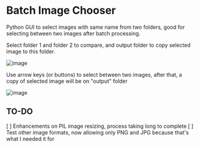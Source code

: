 # Batch Image Chooser

Python GUI to select images with same name from two folders, good for selecting between two images after batch processing.

Select folder 1 and folder 2 to compare, and output folder to copy selected image to this folder.

![image](https://user-images.githubusercontent.com/2263053/112923939-995f4400-90e5-11eb-9eb7-eb93560c82b8.png)

Use arrow keys (or buttons) to select between two images, after that, a copy of selected image will be on "output" folder

![image](https://user-images.githubusercontent.com/2263053/112924575-c2cc9f80-90e6-11eb-95cc-50225131d917.png)

## TO-DO

[ ] Enhancements on PIL image resizing, process taking long to complete
[ ] Test other image formats, now allowing only PNG and JPG because that's what I needed it for
